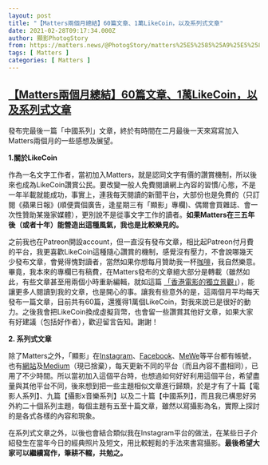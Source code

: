 ```yaml
---
layout: post
title: "【Matters兩個月總結】60篇文章、1萬LikeCoin，以及系列式文章"
date: 2021-02-28T09:17:34.000Z
author: 顯影PhotogStory
from: https://matters.news/@PhotogStory/matters%25E5%2585%25A9%25E5%2580%258B%25E6%259C%2588%25E7%25B8%25BD%25E7%25B5%2590-60%25E7%25AF%2587%25E6%2596%2587%25E7%25AB%25A0-1%25E8%2590%25AClike-coin-%25E4%25BB%25A5%25E5%258F%258A%25E7%25B3%25BB%25E5%2588%2597%25E5%25BC%258F%25E6%2596%2587%25E7%25AB%25A0-bafyreieh4foiplkzlof7lfa6yff5cuw3n2qtdbtgr7bsbyhicz7a7yykfq
tags: [ Matters ]
categories: [ Matters ]
---
```

<!--1614503854000-->
[【Matters兩個月總結】60篇文章、1萬LikeCoin，以及系列式文章](https://matters.news/@PhotogStory/matters%25E5%2585%25A9%25E5%2580%258B%25E6%259C%2588%25E7%25B8%25BD%25E7%25B5%2590-60%25E7%25AF%2587%25E6%2596%2587%25E7%25AB%25A0-1%25E8%2590%25AClike-coin-%25E4%25BB%25A5%25E5%258F%258A%25E7%25B3%25BB%25E5%2588%2597%25E5%25BC%258F%25E6%2596%2587%25E7%25AB%25A0-bafyreieh4foiplkzlof7lfa6yff5cuw3n2qtdbtgr7bsbyhicz7a7yykfq)
------

<div>
<p>發布完最後一篇「中國系列」文章，終於有時間在二月最後一天來寫寫加入Matters兩個月的一些感想及展望。</p><p><strong>1.關於LikeCoin</strong></p><p>作為一名文字工作者，當初加入Matters，就是認同文字有價的讚賞機制，所以後來也成為LikeCoin讚賞公民。要改變一般人免費閱讀網上內容的習慣/心態，不是一年半載就能成功，事實上，連我每天閱讀的新聞平台，大部份也是免費的（只訂閱《蘋果日報》(順便賣個廣告，逢星期三有「顯影」專欄)、偶爾會買雜誌、會一次性贊助某幾家媒體），更別說不是從事文字工作的讀者。<strong>如果Matters在三五年後（或者十年）能營造出這種風氣，我也是比較樂見的。</strong></p><p>之前我也在Patreon開設account，但一直沒有發布文章，相比起Patreon付月費的平台，我更喜歡LikeCoin這種隨心讚賞的機制，感覺沒有壓力，不會說哪幾天少發布文章，會覺得愧對讀者，當然如果你想每月贊助我一杯<a href="https://liker.land/photogstory2020/civic" target="_blank">咖啡</a>，我自然樂意。畢竟，我本來的專欄已有稿費，在Matters發布的文章絕大部分是轉載（雖然如此，有些文章甚至用兩個小時重新編輯，就如這篇 <a href="https://matters.news/@PhotogStory/%E9%9B%BB%E5%BD%B1%E4%BA%BA%E7%B3%BB%E5%88%97%E4%B9%8B%E5%8D%81-%E9%A6%99%E6%B8%AF%E9%9B%BB%E5%BD%B1%E7%9A%84%E7%8D%A8%E7%AB%8B%E6%99%AF%E8%A7%80-bafyreihmphdvvjeh3agunqpd3buadszx46kobuerf23rs5pxexviphpthm" target="_blank">「香港電影的獨立景觀」</a>），能讓更多人閱讀到我的文章，也是開心的事。讓我有些意外的是，這兩個月平均每天發布一篇文章，目前共有60篇，還獲得1萬個LikeCoin，對我來說已是很好的動力。之後我會把LikeCoin換成虛擬貨幣，也會留一些讚賞其他好文章，如果大家有好建議（包括好作者），歡迎留言告知。謝謝！</p><p><strong>2. 系列式文章</strong></p><p>除了Matters之外，「顯影」在<a href="https://www.instagram.com/photogstory/" target="_blank">Instagram</a>、<a href="https://www.facebook.com/PhotogStory/" target="_blank">Facebook</a>、<a href="https://mewe.com/p/photogstory" target="_blank">MeWe</a>等平台都有帳號，也有<a href="https://photogstory.com/" target="_blank">網站</a>及<a href="https://photogstory.medium.com/" target="_blank">Medium</a>（現已捨棄），每天更新不同的平台（而且內容不盡相同），已用了不少時間。所以當初加入這個平台時，也想過如何好好利用這個平台，希望盡量與其他平台不同，後來想到把一些主題相似文章進行歸類，於是才有了十篇【電影人系列】、九篇【攝影x音樂系列】以及二十篇【中國系列】，而且我已構思好另外約二十個系列主題，每個主題有五至十篇文章，雖然以寫攝影為名，實際上探討的是各式各樣的內容和現象。</p><p>在系列式文章之外，以後也會結合類似我在Instagram平台的做法，在某些日子介紹發生在當年今日的經典照片及短文，用比較輕鬆的手法來書寫攝影。<strong>最後希望大家可以繼續寫作，筆耕不輟，共勉之。</strong></p><p><br></p><p><br></p><p><br></p><p><br></p>
</div>
